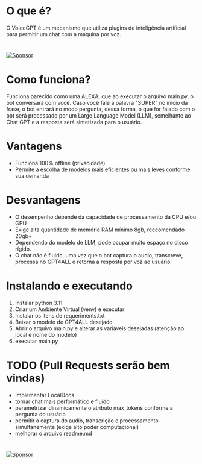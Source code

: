 # O que é?
O VoiceGPT é um mecanismo que utiliza plugins de inteligência artificial para permitir um chat com a maquina por voz.
#
[![Sponsor](https://img.shields.io/badge/Sponsor-%E2%9D%A4-lightgrey?logo=github&style=for-the-badge)](https://github.com/sponsors/dirfel)
# Como funciona?
Funciona parecido como uma ALEXA, que ao executar o arquivo main.py, o bot conversará com você. Caso você fale a palavra "SUPER" no inicio da frase, o bot entrará no modo pergunta, dessa forma, o que for falado com o bot será processado por um Large Language Model (LLM), semelhante ao Chat GPT e a resposta será sintetizada para o usuário.

# Vantagens
- Funciona 100% offline (privacidade)
- Permite a escolha de modelos mais eficientes ou mais leves conforme sua demanda

# Desvantagens
- O desempenho depende da capacidade de processamento da CPU e/ou GPU
- Exige alta quantidade de memória RAM mínimo 8gb, reccomendado 20gb+
- Dependendo do modelo de LLM, pode ocupar muito espaço no disco rígido.
- O chat não é fluido, uma vez que o bot captura o audio, transcreve, processa no GPT4ALL e retorna a resposta por voz ao usuário.

# Instalando e executando
1. Instalar python 3.11
2. Criar um Ambiente Virtual (venv) e executar
3. Instalar os itens de requeriments.txt
4. Baixar o modelo de GPT4ALL desejado
5. Abrir o arquivo main.py e alterar as variáveis desejadas (atenção ao local e nome do modelo)
6. executar main.py

# TODO (Pull Requests serão bem vindas)
- Implementar LocalDocs
- tornar chat mais performático e fluido
- parametrizar dinamicamente o atributo max_tokens conforme a pergunta do usuário
- permitir a captura do audio, transcrição e processamento simultanemente (exige alto poder computacional)
- melhorar o arquivo readme.md

#
[![Sponsor](https://img.shields.io/badge/Sponsor-%E2%9D%A4-lightgrey?logo=github&style=for-the-badge)](https://github.com/sponsors/dirfel)
